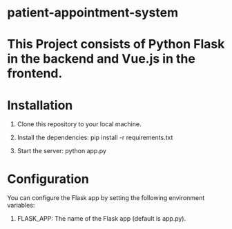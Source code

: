 # patient-appointment-system

# This Project consists of Python Flask in the backend and Vue.js in the frontend.

# Installation

1. Clone this repository to your local machine.

2. Install the dependencies: pip install -r requirements.txt

3. Start the server: python app.py




# Configuration

You can configure the Flask app by setting the following environment variables:

1. FLASK_APP: The name of the Flask app (default is app.py).
